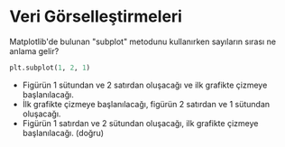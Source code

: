 # Veri Görselleştirmeleri

Matplotlib'de bulunan "subplot" metodunu kullanırken sayıların sırası ne anlama gelir?

```python
plt.subplot(1, 2, 1)
```

- Figürün 1 sütundan ve 2 satırdan oluşacağı ve ilk grafikte çizmeye başlanılacağı.
- İlk grafikte çizmeye başlanılacağı, figürün 2 satırdan ve 1 sütundan oluşacağı.
- Figürün 1 satırdan ve 2 sütundan oluşacağı, ilk grafikte çizmeye başlanılacağı. (doğru)
